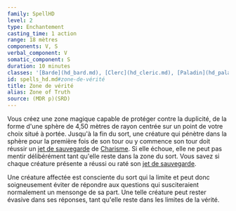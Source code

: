 ```yaml
---
family: SpellHD
level: 2
type: Enchantement
casting_time: 1 action
range: 18 mètres
components: V, S
verbal_component: V
somatic_component: S
duration: 10 minutes
classes: '[Barde](hd_bard.md), [Clerc](hd_cleric.md), [Paladin](hd_paladin.md)'
id: spells_hd.md#zone-de-vérité
title: Zone de vérité
alias: Zone of Truth
source: (MDR p)(SRD)
---
```


Vous créez une zone magique capable de protéger contre la duplicité, de la forme d'une sphère de 4,50 mètres de rayon centrée sur un point de votre choix situé à portée. Jusqu'à la fin du sort, une créature qui pénètre dans la sphère pour la première fois de son tour ou y commence son tour doit réussir un [jet de sauvegarde](hd_abilities_jets_de_sauvegarde.md) de [Charisme](hd_abilities_charisma.md). Si elle échoue, elle ne peut pas mentir délibérément tant qu'elle reste dans la zone du sort. Vous savez si chaque créature présente a réussi ou raté son [jet de sauvegarde](hd_abilities_jets_de_sauvegarde.md).

Une créature affectée est consciente du sort qui la limite et peut donc soigneusement éviter de répondre aux questions qui susciteraient normalement un mensonge de sa part. Une telle créature peut rester évasive dans ses réponses, tant qu'elle reste dans les limites de la vérité.

